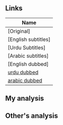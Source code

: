 ## Links
| Name  |
| ------------- |
|[Original] |
|[English subtitles] |
|[Urdu Subtitles] |
|[Arabic subtitles] |
|[English dubbed]|(https://www.youtube.com/watch?v=ZHcNzpmB3MM) |
|[urdu dubbed](https://www.youtube.com/watch?v=mimgTaDusbQ)|
|[arabic dubbed](https://www.youtube.com/watch?v=U4rULLP242c)|

## My analysis


## Other's analysis